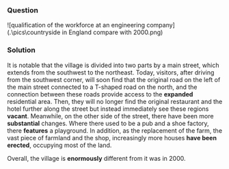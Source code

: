 ### Question

![qualification of the workforce at an engineering company](.\pics\countryside in England compare with 2000.png)

### Solution

It is notable that the village is divided into two parts by a main street, which extends from the southwest to the northeast. Today, visitors, after driving from the southwest corner, will soon find that the original road on the left of the main street connected to a T-shaped road on the north, and the connection between these roads provide access to the **expanded** residential area. Then, they will no longer find the original restaurant and the hotel further along the street but instead immediately see these regions **vacant**. Meanwhile, on the other side of the street, there have been more **substantial** changes. Where there used to be a pub and a shoe factory, there **features** a playground. In addition, as the replacement of the farm, the vast piece of farmland and the shop, increasingly more houses **have been erected**, occupying most of the land.

Overall, the village is **enormously** different from it was in 2000. 

